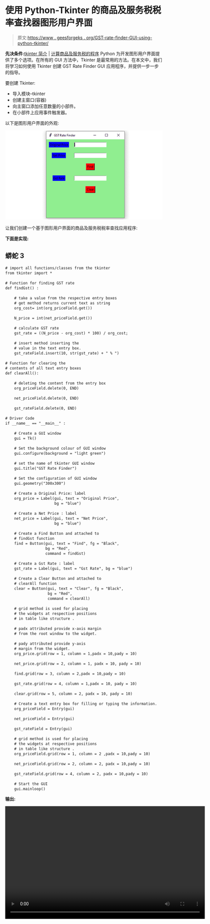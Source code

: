 # 使用 Python-Tkinter 的商品及服务税税率查找器图形用户界面

> 原文:[https://www . geesforgeks . org/GST-rate-finder-GUI-using-python-tkinter/](https://www.geeksforgeeks.org/gst-rate-finder-gui-using-python-tkinter/)

**先决条件:**[tkinter 简介](https://www.geeksforgeeks.org/python-gui-tkinter/) | [计算商品及服务税的程序](https://www.geeksforgeeks.org/calculate-gst-review/)
Python 为开发图形用户界面提供了多个选项。在所有的 GUI 方法中，Tkinter 是最常用的方法。在本文中，我们将学习如何使用 Tkinter 创建 GST Rate Finder GUI 应用程序，并提供一步一步的指导。

要创建 Tkinter:

*   导入模块–tkinter
*   创建主窗口(容器)
*   向主窗口添加任意数量的小部件。
*   在小部件上应用事件触发器。

以下是图形用户界面的外观:

![](img/cda2e40d6b3e36a9e3d94aa3727ad62f.png)

让我们创建一个基于图形用户界面的商品及服务税税率查找应用程序:

**下面是实现:**

## 蟒蛇 3

```
# import all functions/classes from the tkinter   
from tkinter import *

# Function for finding GST rate
def findGst() :

    # take a value from the respective entry boxes
    # get method returns current text as string
    org_cost= int(org_priceField.get())

    N_price = int(net_priceField.get())

    # calculate GST rate
    gst_rate = ((N_price - org_cost) * 100) / org_cost;

    # insert method inserting the  
    # value in the text entry box.
    gst_rateField.insert(10, str(gst_rate) + " % ")

# Function for clearing the  
# contents of all text entry boxes
def clearAll():

    # deleting the content from the entry box
    org_priceField.delete(0, END)

    net_priceField.delete(0, END)

    gst_rateField.delete(0, END)

# Driver Code
if __name__ == "__main__" :

    # Create a GUI window
    gui = Tk()

    # Set the background colour of GUI window  
    gui.configure(background = "light green")

    # set the name of tkinter GUI window 
    gui.title("GST Rate Finder")

    # Set the configuration of GUI window
    gui.geometry("300x300")

    # Create a Original Price: label 
    org_price = Label(gui, text = "Original Price",
                      bg = "blue")

    # Create a Net Price : label
    net_price = Label(gui, text = "Net Price",
                      bg = "blue")

    # Create a Find Button and attached to
    # findGst function
    find = Button(gui, text = "Find", fg = "Black",
                  bg = "Red",
                  command = findGst)

    # Create a Gst Rate : label 
    gst_rate = Label(gui, text = "Gst Rate", bg = "blue")

    # Create a Clear Button and attached to
    # clearAll function
    clear = Button(gui, text = "Clear", fg = "Black",
                   bg = "Red",
                   command = clearAll)

    # grid method is used for placing  
    # the widgets at respective positions  
    # in table like structure .

    # padx attributed provide x-axis margin 
    # from the root window to the widget.

    # pady attributed provide y-axis
    # margin from the widget.
    org_price.grid(row = 1, column = 1,padx = 10,pady = 10)

    net_price.grid(row = 2, column = 1, padx = 10, pady = 10)

    find.grid(row = 3, column = 2,padx = 10,pady = 10)

    gst_rate.grid(row = 4, column = 1,padx = 10, pady = 10)

    clear.grid(row = 5, column = 2, padx = 10, pady = 10)

    # Create a text entry box for filling or typing the information.  
    org_priceField = Entry(gui)

    net_priceField = Entry(gui)

    gst_rateField = Entry(gui)

    # grid method is used for placing  
    # the widgets at respective positions  
    # in table like structure .
    org_priceField.grid(row = 1, column = 2 ,padx = 10,pady = 10)

    net_priceField.grid(row = 2, column = 2, padx = 10,pady = 10)

    gst_rateField.grid(row = 4, column = 2, padx = 10,pady = 10)

    # Start the GUI
    gui.mainloop()
```

**输出:**

<video class="wp-video-shortcode" id="video-419611-1" width="640" height="360" preload="metadata" controls=""><source type="video/mp4" src="https://media.geeksforgeeks.org/wp-content/uploads/20210114114133/FreeOnlineScreenRecorderProject4.mp4?_=1">[https://media.geeksforgeeks.org/wp-content/uploads/20210114114133/FreeOnlineScreenRecorderProject4.mp4](https://media.geeksforgeeks.org/wp-content/uploads/20210114114133/FreeOnlineScreenRecorderProject4.mp4)</video>